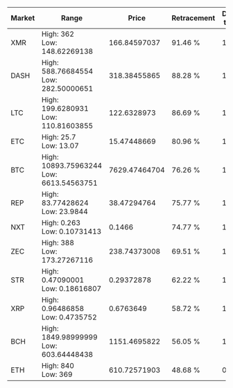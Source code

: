 | Market | Range | Price| Retracement | Doubles to 50% |
| --- | --- | --- | --- | --- |
| XMR | High: 362<br />Low: 148.62269138 | 166.84597037 | 91.46 % | 1.53 |
| DASH | High: 588.76684554<br />Low: 282.50000651 | 318.38455865 | 88.28 % | 1.37 |
| LTC | High: 199.6280931<br />Low: 110.81603855 | 122.6328973 | 86.69 % | 1.27 |
| ETC | High: 25.7<br />Low: 13.07 | 15.47448669 | 80.96 % | 1.25 |
| BTC | High: 10893.75963244<br />Low: 6613.54563751 | 7629.47464704 | 76.26 % | 1.15 |
| REP | High: 83.77428624<br />Low: 23.9844 | 38.47294764 | 75.77 % | 1.40 |
| NXT | High: 0.263<br />Low: 0.10731413 | 0.1466 | 74.77 % | 1.26 |
| ZEC | High: 388<br />Low: 173.27267116 | 238.74373008 | 69.51 % | 1.18 |
| STR | High: 0.47090001<br />Low: 0.18616807 | 0.29372878 | 62.22 % | 1.12 |
| XRP | High: 0.96486858<br />Low: 0.4735752 | 0.6763649 | 58.72 % | 1.06 |
| BCH | High: 1849.98999999<br />Low: 603.64448438 | 1151.4695822 | 56.05 % | 1.07 |
| ETH | High: 840<br />Low: 369 | 610.72571903 | 48.68 % | 0.00 |
